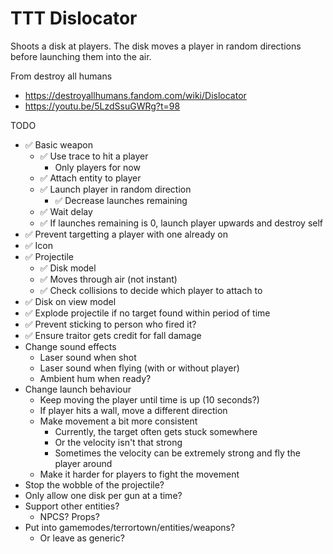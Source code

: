 # TTT Dislocator

Shoots a disk at players. The disk moves a player in random directions before launching them into the air.

From destroy all humans
* https://destroyallhumans.fandom.com/wiki/Dislocator
* https://youtu.be/5LzdSsuGWRg?t=98


TODO
* ✅ Basic weapon
    * ✅ Use trace to hit a player
        * Only players for now
    * ✅ Attach entity to player
    * ✅ Launch player in random direction
        * ✅ Decrease launches remaining
    * ✅ Wait delay
    * ✅ If launches remaining is 0, launch player upwards and destroy self
* ✅ Prevent targetting a player with one already on
* ✅ Icon
* ✅ Projectile
    * ✅ Disk model
    * ✅ Moves through air (not instant)
    * ✅ Check collisions to decide which player to attach to
* ✅ Disk on view model
* ✅ Explode projectile if no target found within period of time
* ✅ Prevent sticking to person who fired it?
* ✅ Ensure traitor gets credit for fall damage
* Change sound effects
    * Laser sound when shot
    * Laser sound when flying (with or without player)
    * Ambient hum when ready?
* Change launch behaviour
    * Keep moving the player until time is up (10 seconds?)
    * If player hits a wall, move a different direction
    * Make movement a bit more consistent
        * Currently, the target often gets stuck somewhere
        * Or the velocity isn't that strong
        * Sometimes the velocity can be extremely strong and fly the player around
    * Make it harder for players to fight the movement
* Stop the wobble of the projectile?
* Only allow one disk per gun at a time?
* Support other entities?
    * NPCS? Props?
* Put into gamemodes/terrortown/entities/weapons?
    * Or leave as generic?
